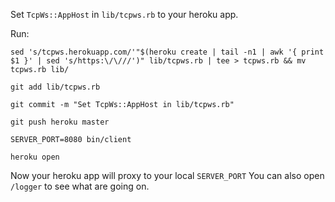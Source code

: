 Set ``TcpWs::AppHost`` in ``lib/tcpws.rb`` to your heroku app.

Run:

``
sed 's/tcpws.herokuapp.com/'"$(heroku create | tail -n1 | awk '{ print $1 }' | sed 's/https:\/\///')" lib/tcpws.rb | tee > tcpws.rb && mv tcpws.rb lib/
``

``
    git add lib/tcpws.rb
``

``
    git commit -m "Set TcpWs::AppHost in lib/tcpws.rb"
``

``
    git push heroku master 
``

``
    SERVER_PORT=8080 bin/client
``

``
    heroku open
``

Now your heroku app will proxy to your local ``SERVER_PORT``
You can also open ``/logger`` to see what are going on.